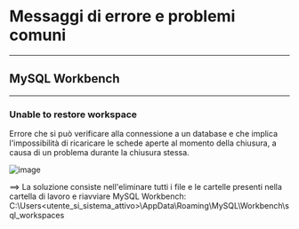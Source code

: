 # Messaggi di errore e problemi comuni

-----------------------------------------------------
## MySQL Workbench

-----------------------------------------------------
### Unable to restore workspace
Errore che si può verificare alla connessione a un database e che implica l'impossibilità di ricaricare le schede aperte al momento della chiusura, a causa di un problema durante la chiusura stessa.

![image](https://github.com/pmarconcini/DB_MySql_Appunti/assets/82878995/d3a231f1-a1e2-46b5-aaa0-8d924546084a)

==> La soluzione consiste nell'eliminare tutti i file e le cartelle presenti nella cartella di lavoro e riavviare MySQL Workbench:
C:\Users\<utente_si_sistema_attivo>\AppData\Roaming\MySQL\Workbench\sql_workspaces



